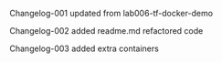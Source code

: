 Changelog-001
updated from lab006-tf-docker-demo


Changelog-002
added readme.md
refactored code

Changelog-003
added extra containers